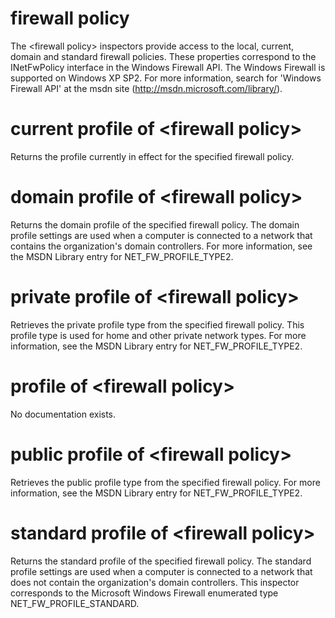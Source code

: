 # firewall policy

The &lt;firewall policy&gt; inspectors provide access to the local, current, domain and standard firewall policies. These properties correspond to the INetFwPolicy interface in the Windows Firewall API. The Windows Firewall is supported on Windows XP SP2. For more information, search for &#39;Windows Firewall API&#39; at the msdn site (http://msdn.microsoft.com/library/).

# current profile of &lt;firewall policy&gt;

Returns the profile currently in effect for the specified firewall policy.

# domain profile of &lt;firewall policy&gt;

Returns the domain profile of the specified firewall policy. The domain profile settings are used when a computer is connected to a network that contains the organization&#39;s domain controllers. For more information, see the MSDN Library entry for NET_FW_PROFILE_TYPE2.

# private profile of &lt;firewall policy&gt;

Retrieves the private profile type from the specified firewall policy. This profile type is used for home and other private network types. For more information, see the MSDN Library entry for NET_FW_PROFILE_TYPE2.

# profile of &lt;firewall policy&gt;

No documentation exists.

# public profile of &lt;firewall policy&gt;

Retrieves the public profile type from the specified firewall policy. For more information, see the MSDN Library entry for NET_FW_PROFILE_TYPE2.

# standard profile of &lt;firewall policy&gt;

Returns the standard profile of the specified firewall policy. The standard profile settings are used when a computer is connected to a network that does not contain the organization&#39;s domain controllers. This inspector corresponds to the Microsoft Windows Firewall enumerated type NET_FW_PROFILE_STANDARD.

